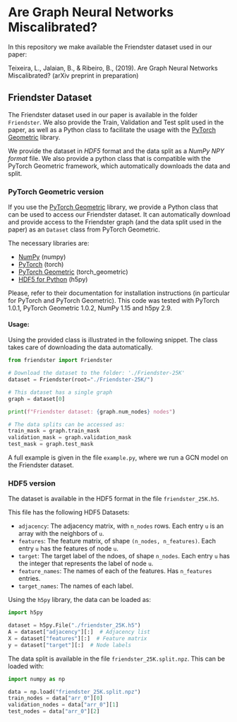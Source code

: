 # Are Graph Neural Networks Miscalibrated?

In this repository we make available the Friendster dataset used in our
paper:

Teixeira, L., Jalaian, B., & Ribeiro, B., (2019). Are Graph Neural
Networks Miscalibrated? (arXiv preprint in preparation)

<!--If you use the data or code from this repo in your own code, please cite-->
<!--our paper: -->
<!--```tex-->
<!--@article{teixeira2019,-->
<!--    title={Are Graph Neural Networks Miscalibrated?},-->
<!--    author={Leonardo Teixeira and Brian Jalaian and Bruno Ribeiro},-->
<!--    journal={arXiv preprint arXiv:XXX.XXXXX},-->
<!--    year={2019}-->
<!--}-->
<!--```-->

## Friendster Dataset

The Friendster dataset used in our paper is available in the folder
`Friendster`. We also provide the Train, Validation and Test split used
in the paper, as well as a Python class to facilitate the usage with the
[PyTorch Geometric][1] library.

We provide the dataset in *HDF5* format and the data split as a *NumPy
NPY format* file. We also provide a python class that is compatible with
the PyTorch Geometric framework, which automatically downloads the data
and split.

### PyTorch Geometric version

If you use the [PyTorch Geometric][1] library, we provide a Python class
that can be used to access our Friendster dataset. It can automatically
download and provide access to the Friendster graph (and the data split
used in the paper) as an `Dataset` class from PyTorch Geometric.

The necessary libraries are:
- [NumPy](https://www.numpy.org/) (numpy)
- [PyTorch](https://pytorch.org/) (torch)
- [PyTorch Geometric](https://rusty1s.github.io/) (torch_geometric)
- [HDF5 for Python](https://www.h5py.org/) (h5py)

Please, refer to their documentation for installation instructions (in
particular for PyTorch and PyTorch Geometric). This code was tested with
PyTorch 1.0.1, PyTorch Geometric 1.0.2, NumPy 1.15 and h5py 2.9.

#### Usage:

Using the provided class is illustrated in the following snippet. The
class takes care of downloading the data automatically.

```python 
from friendster import Friendster

# Download the dataset to the folder: './Friendster-25K'
dataset = Friendster(root="./Friendster-25K/")

# This dataset has a single graph
graph = dataset[0]

print(f"Friendster dataset: {graph.num_nodes} nodes")

# The data splits can be accessed as:
train_mask = graph.train_mask
validation_mask = graph.validation_mask
test_mask = graph.test_mask
```

A full example is given in the file `example.py`, where we run a GCN
model on the Friendster dataset.

### HDF5 version

The dataset is available in the HDF5 format in the file
`friendster_25K.h5`.

This file has the following HDF5 Datasets:
- `adjacency`: The adjacency matrix, with `n_nodes` rows. Each entry `u`
  is an array with the neighbors of `u`.
- `features`: The feature matrix, of shape `(n_nodes, n_features)`. Each
  entry `u` has the features of node `u`.
- `target`: The target label of the ndoes, of shape `n_nodes`. Each
  entry `u` has the integer that represents the label of node `u`.
- `feature_names`: The names of each of the features. Has `n_features`
  entries.
- `target_names`: The names of each label.

Using the `h5py` library, the data can be loaded as: 
```python
import h5py

dataset = h5py.File("./friendster_25K.h5")
A = dataset["adjacency"][:]  # Adjacency list
X = dataset["features"][:]  # Feature matrix
y = dataset["target"][:]  # Node labels
```

The data split is available in the file `friendster_25K.split.npz`. This
can be loaded with:

```python
import numpy as np

data = np.load("friendster_25K.split.npz")
train_nodes = data["arr_0"][0]
validation_nodes = data["arr_0"][1]
test_nodes = data["arr_0"][2]
```

[1]: https://github.com/rusty1s/pytorch_geometric